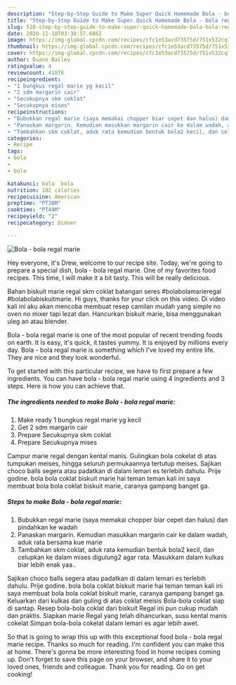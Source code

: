 ```yaml
---
description: "Step-by-Step Guide to Make Super Quick Homemade Bola - bola regal marie"
title: "Step-by-Step Guide to Make Super Quick Homemade Bola - bola regal marie"
slug: 528-step-by-step-guide-to-make-super-quick-homemade-bola-bola-regal-marie
date: 2020-11-18T03:38:57.606Z
image: https://img-global.cpcdn.com/recipes/cfc1e53acd73575d/751x532cq70/bola-bola-regal-marie-foto-resep-utama.jpg
thumbnail: https://img-global.cpcdn.com/recipes/cfc1e53acd73575d/751x532cq70/bola-bola-regal-marie-foto-resep-utama.jpg
cover: https://img-global.cpcdn.com/recipes/cfc1e53acd73575d/751x532cq70/bola-bola-regal-marie-foto-resep-utama.jpg
author: Duane Bailey
ratingvalue: 4
reviewcount: 41876
recipeingredient:
- "1 bungkus regal marie yg kecil"
- "2 sdm margarin cair"
- "Secukupnya skm coklat"
- "Secukupnya mises"
recipeinstructions:
- "Bubukkan regal marie (saya memakai chopper biar cepet dan halus) dan pindahkan ke wadah"
- "Panaskan margarin. Kemudian masukkan margarin cair ke dalam wadah, aduk rata bersama kue marie"
- "Tambahkan skm coklat, aduk rata kemudian bentuk bola2 kecil, dan celupkan ke dalam mises digulung2 agar rata. Masukkam dalam kulkas biar lebih enak yaa.."
categories:
- Recipe
tags:
- bola
- 
- bola

katakunci: bola  bola 
nutrition: 182 calories
recipecuisine: American
preptime: "PT38M"
cooktime: "PT44M"
recipeyield: "2"
recipecategory: Dinner

---
```



![Bola - bola regal marie](https://img-global.cpcdn.com/recipes/cfc1e53acd73575d/751x532cq70/bola-bola-regal-marie-foto-resep-utama.jpg)

Hey everyone, it's Drew, welcome to our recipe site. Today, we're going to prepare a special dish, bola - bola regal marie. One of my favorites food recipes. This time, I will make it a bit tasty. This will be really delicious.

Bahan biskuit marie regal skm coklat batangan seres #bolabolamarieregal #bolabolabiskuitmarie. Hi guys, thanks for your click on this video. Di video kali ini aku akan mencoba membuat resep camilan mudah yang simple no oven no mixer tapi lezat dan. Hancurkan biskuit marie, bisa menggunakan uleg an atau blender.

Bola - bola regal marie is one of the most popular of recent trending foods on earth. It is easy, it's quick, it tastes yummy. It is enjoyed by millions every day. Bola - bola regal marie is something which I've loved my entire life. They are nice and they look wonderful.


To get started with this particular recipe, we have to first prepare a few ingredients. You can have bola - bola regal marie using 4 ingredients and 3 steps. Here is how you can achieve that.

<!--inarticleads1-->

##### The ingredients needed to make Bola - bola regal marie:

1. Make ready 1 bungkus regal marie yg kecil
1. Get 2 sdm margarin cair
1. Prepare Secukupnya skm coklat
1. Prepare Secukupnya mises


Campur marie regal dengan kental manis. Gulingkan bola cokelat di atas tumpukan meises, hingga seluruh permukaannya tertutup meises. Sajikan choco balls segera atau padatkan di dalam lemari es terlebih dahulu. Prije godine. bola bola coklat biskuit marie hai teman teman kali ini saya membuat bola bola coklat biskuit marie, caranya gampang banget ga. 

<!--inarticleads2-->

##### Steps to make Bola - bola regal marie:

1. Bubukkan regal marie (saya memakai chopper biar cepet dan halus) dan pindahkan ke wadah
1. Panaskan margarin. Kemudian masukkan margarin cair ke dalam wadah, aduk rata bersama kue marie
1. Tambahkan skm coklat, aduk rata kemudian bentuk bola2 kecil, dan celupkan ke dalam mises digulung2 agar rata. Masukkam dalam kulkas biar lebih enak yaa..


Sajikan choco balls segera atau padatkan di dalam lemari es terlebih dahulu. Prije godine. bola bola coklat biskuit marie hai teman teman kali ini saya membuat bola bola coklat biskuit marie, caranya gampang banget ga. Keluarkan dari kulkas dan guling di atas coklat meisis Bola-bola coklat siap di santap. Resep bola-bola coklat dari biskuit Regal ini pun cukup mudah dan praktis. Siapkan marie Regal yang telah dihancurkan, susu kental manis cokelat Simpan bola-bola cokelat dalam lemari es agar lebih awet. 

So that is going to wrap this up with this exceptional food bola - bola regal marie recipe. Thanks so much for reading. I'm confident you can make this at home. There's gonna be more interesting food in home recipes coming up. Don't forget to save this page on your browser, and share it to your loved ones, friends and colleague. Thank you for reading. Go on get cooking!
